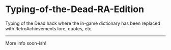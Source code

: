 # Typing-of-the-Dead-RA-Edition
Typing of the Dead hack where the in-game dictionary has been replaced with RetroAchievements lore, quotes, etc.

***

More info soon-ish!
